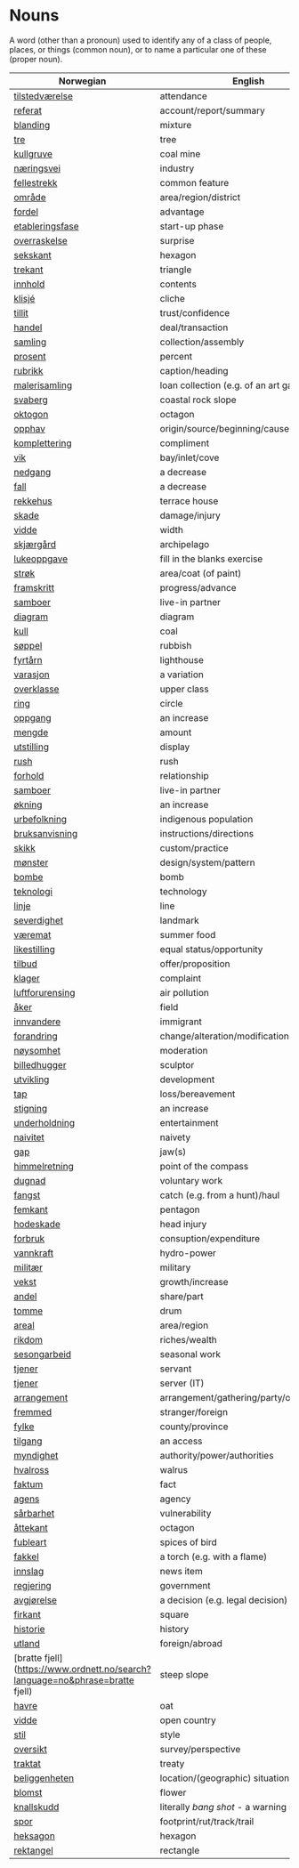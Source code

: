 # Nouns

A word (other than a pronoun) used to identify any of a class of people, places, or things (common noun), or to name a particular one of these (proper noun).

| Norwegian | English | Gender |
| --- | --- | --- |
| [tilstedværelse](https://www.ordnett.no/search?language=no&phrase=tilstedværelse) | attendance | i |
| [referat](https://www.ordnett.no/search?language=no&phrase=referat) | account/report/summary | i |
| [blanding](https://www.ordnett.no/search?language=no&phrase=blanding) | mixture | m |
| [tre](https://www.ordnett.no/search?language=no&phrase=tre) | tree | i |
| [kullgruve](https://www.ordnett.no/search?language=no&phrase=kullgruve) | coal mine | m |
| [næringsvei](https://www.ordnett.no/search?language=no&phrase=næringsvei) | industry | m |
| [fellestrekk](https://www.ordnett.no/search?language=no&phrase=fellestrekk) | common feature | i |
| [område](https://www.ordnett.no/search?language=no&phrase=område) | area/region/district | i |
| [fordel](https://www.ordnett.no/search?language=no&phrase=fordel) | advantage | m |
| [etableringsfase](https://www.ordnett.no/search?language=no&phrase=etableringsfase) | start-up phase | m |
| [overraskelse](https://www.ordnett.no/search?language=no&phrase=overraskelse) | surprise | m |
| [sekskant](https://www.ordnett.no/search?language=no&phrase=sekskant) | hexagon | m |
| [trekant](https://www.ordnett.no/search?language=no&phrase=trekant) | triangle | m |
| [innhold](https://www.ordnett.no/search?language=no&phrase=innhold) | contents | i |
| [klisjé](https://www.ordnett.no/search?language=no&phrase=klisjé) | cliche | m |
| [tillit](https://www.ordnett.no/search?language=no&phrase=tillit) | trust/confidence | m |
| [handel](https://www.ordnett.no/search?language=no&phrase=handel) | deal/transaction | m |
| [samling](https://www.ordnett.no/search?language=no&phrase=samling) | collection/assembly | m |
| [prosent](https://www.ordnett.no/search?language=no&phrase=prosent) | percent | m |
| [rubrikk](https://www.ordnett.no/search?language=no&phrase=rubrikk) | caption/heading | m |
| [malerisamling](https://www.ordnett.no/search?language=no&phrase=malerisamling) | loan collection (e.g. of an art gallery) | m |
| [svaberg](https://www.ordnett.no/search?language=no&phrase=svaberg) | coastal rock slope | i |
| [oktogon](https://www.ordnett.no/search?language=no&phrase=oktogon) | octagon | m |
| [opphav](https://www.ordnett.no/search?language=no&phrase=opphav) | origin/source/beginning/cause | i |
| [komplettering](https://www.ordnett.no/search?language=no&phrase=komplettering) | compliment | m |
| [vik](https://www.ordnett.no/search?language=no&phrase=vik) | bay/inlet/cove | m |
| [nedgang](https://www.ordnett.no/search?language=no&phrase=nedgang) | a decrease | m |
| [fall](https://www.ordnett.no/search?language=no&phrase=fall) | a decrease | i |
| [rekkehus](https://www.ordnett.no/search?language=no&phrase=rekkehus) | terrace house | i |
| [skade](https://www.ordnett.no/search?language=no&phrase=skade) | damage/injury | m |
| [vidde](https://www.ordnett.no/search?language=no&phrase=vidde) | width | m/f |
| [skjærgård](https://www.ordnett.no/search?language=no&phrase=skjærgård) | archipelago | m |
| [lukeoppgave](https://www.ordnett.no/search?language=no&phrase=lukeoppgave) | fill in the blanks exercise | m |
| [strøk](https://www.ordnett.no/search?language=no&phrase=strøk) | area/coat (of paint) | i |
| [framskritt](https://www.ordnett.no/search?language=no&phrase=framskritt) | progress/advance | i |
| [samboer](https://www.ordnett.no/search?language=no&phrase=samboer) | live-in partner | m |
| [diagram](https://www.ordnett.no/search?language=no&phrase=diagram) | diagram | i |
| [kull](https://www.ordnett.no/search?language=no&phrase=kull) | coal | i |
| [søppel](https://www.ordnett.no/search?language=no&phrase=søppel) | rubbish | i |
| [fyrtårn](https://www.ordnett.no/search?language=no&phrase=fyrtårn) | lighthouse | i |
| [varasjon](https://www.ordnett.no/search?language=no&phrase=varasjon) | a variation | m |
| [overklasse](https://www.ordnett.no/search?language=no&phrase=overklasse) | upper class | m |
| [ring](https://www.ordnett.no/search?language=no&phrase=ring) | circle | m |
| [oppgang](https://www.ordnett.no/search?language=no&phrase=oppgang) | an increase | m |
| [mengde](https://www.ordnett.no/search?language=no&phrase=mengde) | amount | m |
| [utstilling](https://www.ordnett.no/search?language=no&phrase=utstilling) | display | m |
| [rush](https://www.ordnett.no/search?language=no&phrase=rush) | rush | i |
| [forhold](https://www.ordnett.no/search?language=no&phrase=forhold) | relationship | i |
| [samboer](https://www.ordnett.no/search?language=no&phrase=samboer) | live-in partner | m |
| [økning](https://www.ordnett.no/search?language=no&phrase=økning) | an increase | m |
| [urbefolkning](https://www.ordnett.no/search?language=no&phrase=urbefolkning) | indigenous population | m |
| [bruksanvisning](https://www.ordnett.no/search?language=no&phrase=bruksanvisning) | instructions/directions | m |
| [skikk](https://www.ordnett.no/search?language=no&phrase=skikk) | custom/practice | m |
| [mønster](https://www.ordnett.no/search?language=no&phrase=mønster) | design/system/pattern | i |
| [bombe](https://www.ordnett.no/search?language=no&phrase=bombe) | bomb | m |
| [teknologi](https://www.ordnett.no/search?language=no&phrase=teknologi) | technology | m |
| [linje](https://www.ordnett.no/search?language=no&phrase=linje) | line | m |
| [severdighet](https://www.ordnett.no/search?language=no&phrase=severdighet) | landmark | m |
| [væremat](https://www.ordnett.no/search?language=no&phrase=væremat) | summer food | m |
| [likestilling](https://www.ordnett.no/search?language=no&phrase=likestilling) | equal status/opportunity | m |
| [tilbud](https://www.ordnett.no/search?language=no&phrase=tilbud) | offer/proposition | i |
| [klager](https://www.ordnett.no/search?language=no&phrase=klager) | complaint | m |
| [luftforurensing](https://www.ordnett.no/search?language=no&phrase=luftforurensing) | air pollution | m |
| [åker](https://www.ordnett.no/search?language=no&phrase=åker) | field | m |
| [innvandere](https://www.ordnett.no/search?language=no&phrase=innvandere) | immigrant | m |
| [forandring](https://www.ordnett.no/search?language=no&phrase=forandring) | change/alteration/modification | m |
| [nøysomhet](https://www.ordnett.no/search?language=no&phrase=nøysomhet) | moderation | m |
| [billedhugger](https://www.ordnett.no/search?language=no&phrase=billedhugger) | sculptor | m |
| [utvikling](https://www.ordnett.no/search?language=no&phrase=utvikling) | development | m |
| [tap](https://www.ordnett.no/search?language=no&phrase=tap) | loss/bereavement | i |
| [stigning](https://www.ordnett.no/search?language=no&phrase=stigning) | an increase | m |
| [underholdning](https://www.ordnett.no/search?language=no&phrase=underholdning) | entertainment | m |
| [naivitet](https://www.ordnett.no/search?language=no&phrase=naivitet) | naivety | m |
| [gap](https://www.ordnett.no/search?language=no&phrase=gap) | jaw(s) | m |
| [himmelretning](https://www.ordnett.no/search?language=no&phrase=himmelretning) | point of the compass | m |
| [dugnad](https://www.ordnett.no/search?language=no&phrase=dugnad) | voluntary work | m |
| [fangst](https://www.ordnett.no/search?language=no&phrase=fangst) | catch (e.g. from a hunt)/haul | m |
| [femkant](https://www.ordnett.no/search?language=no&phrase=femkant) | pentagon | m |
| [hodeskade](https://www.ordnett.no/search?language=no&phrase=hodeskade) | head injury | m |
| [forbruk](https://www.ordnett.no/search?language=no&phrase=forbruk) | consuption/expenditure | i |
| [vannkraft](https://www.ordnett.no/search?language=no&phrase=vannkraft) | hydro-power | m |
| [militær](https://www.ordnett.no/search?language=no&phrase=militær) | military | m |
| [vekst](https://www.ordnett.no/search?language=no&phrase=vekst) | growth/increase | m |
| [andel](https://www.ordnett.no/search?language=no&phrase=andel) | share/part | m |
| [tomme](https://www.ordnett.no/search?language=no&phrase=tomme) | drum | m |
| [areal](https://www.ordnett.no/search?language=no&phrase=areal) | area/region | i |
| [rikdom](https://www.ordnett.no/search?language=no&phrase=rikdom) | riches/wealth | m |
| [sesongarbeid](https://www.ordnett.no/search?language=no&phrase=sesongarbeid) | seasonal work | i |
| [tjener](https://www.ordnett.no/search?language=no&phrase=tjener) | servant | m |
| [tjener](https://www.ordnett.no/search?language=no&phrase=tjener) | server (IT) | m |
| [arrangement](https://www.ordnett.no/search?language=no&phrase=arrangement) | arrangement/gathering/party/organisation | i |
| [fremmed](https://www.ordnett.no/search?language=no&phrase=fremmed) | stranger/foreign | m |
| [fylke](https://www.ordnett.no/search?language=no&phrase=fylke) | county/province | i |
| [tilgang](https://www.ordnett.no/search?language=no&phrase=tilgang) | an access | i |
| [myndighet](https://www.ordnett.no/search?language=no&phrase=myndighet) | authority/power/authorities | m |
| [hvalross](https://www.ordnett.no/search?language=no&phrase=hvalross) | walrus | m |
| [faktum](https://www.ordnett.no/search?language=no&phrase=faktum) | fact | i |
| [agens](https://www.ordnett.no/search?language=no&phrase=agens) | agency | m |
| [sårbarhet](https://www.ordnett.no/search?language=no&phrase=sårbarhet) | vulnerability | m |
| [åttekant](https://www.ordnett.no/search?language=no&phrase=åttekant) | octagon | m |
| [fubleart](https://www.ordnett.no/search?language=no&phrase=fubleart) | spices of bird | m/f |
| [fakkel](https://www.ordnett.no/search?language=no&phrase=fakkel) | a torch (e.g. with a flame) | m |
| [innslag](https://www.ordnett.no/search?language=no&phrase=innslag) | news item | i |
| [regjering](https://www.ordnett.no/search?language=no&phrase=regjering) | government | m |
| [avgjørelse](https://www.ordnett.no/search?language=no&phrase=avgjørelse) | a decision (e.g. legal decision) | m |
| [firkant](https://www.ordnett.no/search?language=no&phrase=firkant) | square | m |
| [historie](https://www.ordnett.no/search?language=no&phrase=historie) | history | m/f |
| [utland](https://www.ordnett.no/search?language=no&phrase=utland) | foreign/abroad | m |
| [bratte fjell](https://www.ordnett.no/search?language=no&phrase=bratte fjell) | steep slope | m |
| [havre](https://www.ordnett.no/search?language=no&phrase=havre) | oat | m |
| [vidde](https://www.ordnett.no/search?language=no&phrase=vidde) | open country | m |
| [stil](https://www.ordnett.no/search?language=no&phrase=stil) | style | m |
| [oversikt](https://www.ordnett.no/search?language=no&phrase=oversikt) | survey/perspective | m |
| [traktat](https://www.ordnett.no/search?language=no&phrase=traktat) | treaty | m |
| [beliggenheten](https://www.ordnett.no/search?language=no&phrase=beliggenheten) | location/(geographic) situation | m/f |
| [blomst](https://www.ordnett.no/search?language=no&phrase=blomst) | flower | m |
| [knallskudd](https://www.ordnett.no/search?language=no&phrase=knallskudd) | literally _bang shot_ - a warning shot gun | i |
| [spor](https://www.ordnett.no/search?language=no&phrase=spor) | footprint/rut/track/trail | i |
| [heksagon](https://www.ordnett.no/search?language=no&phrase=heksagon) | hexagon | m |
| [rektangel](https://www.ordnett.no/search?language=no&phrase=rektangel) | rectangle | i |

